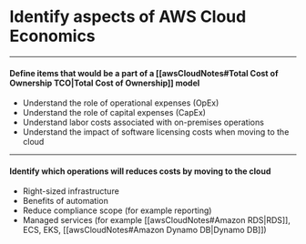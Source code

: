 # Identify aspects of AWS Cloud Economics
---
#### Define items that would be a part of a [[awsCloudNotes#Total Cost of Ownership TCO|Total Cost of Ownership]] model
- Understand the role of operational expenses (OpEx)
- Understand the role of capital expenses (CapEx)
- Understand labor costs associated with on-premises operations
- Understand the impact of software licensing costs when moving to the cloud
---
#### Identify which operations will reduces costs by moving to the cloud 
- Right-sized infrastructure
- Benefits of automation
- Reduce compliance scope (for example reporting)
- Managed services (for example [[awsCloudNotes#Amazon RDS|RDS]], ECS, EKS, [[awsCloudNotes#Amazon Dynamo DB|Dynamo DB]])